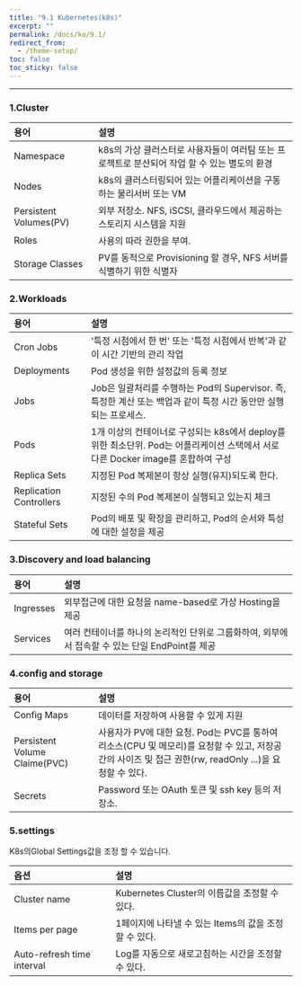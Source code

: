 ```yaml
---
title: "9.1 Kubernetes(k8s)"
excerpt: ""
permalink: /docs/ko/9.1/
redirect_from:
  - /theme-setup/
toc: false
toc_sticky: false
---
```


---
### 1.Cluster

| 용어 | 설명 |
| :--- | :--- |
| Namespace | k8s의 가상 클러스터로 사용자들이 여러팀 또는 프로젝트로 분산되어 작업 할 수 있는 별도의 환경 |
| Nodes | k8s의 클러스터링되어 있는 어플리케이션을 구동하는 물리서버 또는 VM |
| Persistent Volumes\(PV\) | 외부 저장소. NFS, iSCSI, 클라우드에서 제공하는 스토리지 시스템을 지원 |
| Roles | 사용의 따라 권한을 부여. |
| Storage Classes | PV를 동적으로 Provisioning 할 경우, NFS 서버를 식별하기 위한 식별자 |

### 2.Workloads

| 용어 | 설명 |
| :--- | :--- |
| Cron Jobs | '특정 시점에서 한 번' 또는 '특정 시점에서 반복'과 같이 시간 기반의 관리 작업 |
| Deployments | Pod 생성을 위한 설정값의 등록 정보 |
| Jobs | Job은 일괄처리를 수행하는 Pod의 Supervisor. 즉, 특정한 계산 또는 백업과 같이 특정 시간 동안만 실행되는 프로세스. |
| Pods | 1개 이상의 컨테이너로 구성되는 k8s에서 deploy를 위한 최소단위. Pod는 어플리케이션 스택에서 서로 다른 Docker image를 혼합하여 구성 |
| Replica Sets | 지정된 Pod 복제본이 항상 실행\(유지\)되도록 한다. |
| Replication Controllers | 지정된 수의 Pod 복제본이 실행되고 있는지 체크 |
| Stateful Sets | Pod의 배포 및 확장을 관리하고, Pod의 순서와 특성에 대한 설정을 제공 |

### 3.Discovery and load balancing

| 용어 | 설명 |
| :--- | :--- |
| Ingresses | 외부접근에 대한 요청을 name-based로 가상 Hosting을 제공 |
| Services | 여러 컨테이너를 하나의 논리적인 단위로 그룹화하여, 외부에서 접속할 수 있는 단일 EndPoint를 제공 |

### 4.config and storage

| 용어 | 설명 |
| :--- | :--- |
| Config Maps | 데이터를 저장하여 사용할 수 있게 지원 |
| Persistent Volume Claime\(PVC\) | 사용자가 PV에 대한 요청. Pod는 PVC를 통하여 리소스\(CPU 및 메모리\)를 요청할 수 있고, 저장공간의 사이즈 및 접근 권한\(rw, readOnly ...\)을 요청할 수 있다. |
| Secrets | Password 또는 OAuth 토큰 및 ssh key 등의 저장소. |

### 5.settings

K8s의Global Settings값을 조정 할 수 있습니다.

| 옵션 | 설명 |
| :--- | :--- |
| Cluster name | Kubernetes Cluster의 이름값을 조정할 수 있다. |
| Items per page | 1페이지에 나타낼 수 있는 Items의 값을 조정할 수 있다. |
| Auto-refresh time interval | Log를 자동으로 새로고침하는 시간을 조정할 수 있다. |
